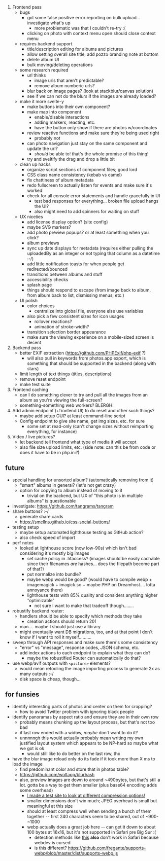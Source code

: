 1. Frontend pass
    - bugs
        - got some false positive error reporting on bulk upload... investigate what's up
            - more problematic was that I couldn't re-try :(
        - clicking on photo with context menu open should close context menu
    - requires backend support
        - title/description editing for albums and pictures
        - allow setting overall site title, add pozzo branding note at bottom
        - delete album UI
        - bulk moving/deleting operations
    - some research required
        - url thinks
            - image urls that aren't predictable? 
            - remove album numberic urls?
        - blur back on image pages? (look at stackblur/canvas solution)
        - see if we can not do the blurs if the images are already loaded?
    - make it more svelte-y
        - make buttons into their own component? 
        - make map into component
            - enable/disable interactions
            - adding markers, reacting, etc. 
            - have the button only show if there are photos w/coordinates
        - review reactive functions and make sure they're being used right
            - probably not
        - can photo navigation just stay on the same component and update the url? 
            - *should* be able to! that's the whole promise of this thing!
        - try and sveltify the drag and drop a little bit
    - clean up hacks
        - organize script sections of component files; good lord
        - CSS class name consistency (kebab vs camel)
        - fix chattiness of album metadata
        - redo fullscreen to actually listen for events and make sure it's worked
        - check for all console error statements and handle gracefully in UI
            - test bad responses for everything... broken file upload hangs the UI?
            - also might need to add spinners for waiting on stuff
    - UX niceties
        - add license display option? (site config)
        - maybe SVG markers?
        - add photo preview popups? or at least something when you click?
        - album previews
        - sync up date displays for metadata (requires either pulling the uploadedBy as an integer or not typing that column as a datetime :-/)
        - add little notification toasts for when people get redirected/bounced
        - transitions between albums and stuff
        - accessibility checks
        - splash page
        - things should respond to escape (from image back to album, from album back to list, dismissing menus, etc.)
    - UI polish
        - color choices
            - centralize into global file, everyone else use variables
        - also pick a few consistent sizes for icon usages
            - rollover reactions?
            - animation of stroke-width?
        - transition selection border appearance
        - make sure the viewing experience on a mobile-sized screen is decent
2. Backend pass
    - better EXIF extraction (https://github.com/PHPExif/php-exif ?)
        - will also pull in keywords from photos.app export, which is something that should be supported in the backend (along with stars)
    - limit length of text things (titles, descriptions)
    - remove reset endpoint
    - make test suite
3. Frontend caching
    - can I do something clever to try and pull all the images from an album as you're viewing the full-screen?
    - something-something web workers? BLERGH.
4. Add admin endpoint (+frontend UI) to do reset and other such things?
    - maybe add setup GUI? at least command-line script
    - Config endpoint to give site name, get img sizes, etc. for sure
        - some set at read-only (can't change sizes without reimporting everything, for instance)
5. Video / live pictures?
    - let backend tell frontend what type of media it will accept
    - also file size upload limits, etc. (side note: can this be from code or does it have to be in php.ini?)

## future
* special handling for unsorted album? (automatically removing from it)
    - "smart" albums in general? (let's not get crazy)
    - option for copying to album instead of moving to it
        - trivial on the backend, but UX of "this photo is in multiple albums" is questionable
* investigate: https://github.com/tangrams/tangram
* share buttons? :-/
    - generate share cards
    - https://smcllns.github.io/css-social-buttons/
* testing setup
    - maybe setup automated lighthouse testing as GitHub action?
    - also check speed of import
* perf notes
    - looked at lighthouse score (now low-90s) which isn't bad considering it's mostly big images
        * set cache policy in .htaccess? (images should be easily cachable since their
          filenames *are* hashes... does the filepath become part of that?)
        * put normalize into bundle? 
        * maybe webp would be good? (would have to compile webp + imagemagick + imagick.so + maybe PHP on Dreamhost.... lotta annoyance there)
        * lighthouse tests with 85% quality and considers anything higher "optimizable"
            - not sure I want to make that tradeoff though........
* robustify backend router:
    - handlers should be able to specify which methods they take
        - creation actions should return 201
    - man.... maybe I should just use a library
    - might eventually want DB migrations, too, and at that point I don't know
      if I want to roll it myself..........
* sweep through API responses and make sure there's some consistency
    - "error" vs "message", response codes, JSON schema, etc.
    - add index actions to each endpoint to explain what they can do?
        - maybe the robustified Router can automatically do that?
* use webp/avif outputs with `<picture>` elements?
    - would mean retooling the image importing process to generate 2x as many outputs :-/
    - disk space is cheap, though...

## for funsies
* identify interesting parts of photos and center on them for cropping? 
    - how to avoid Twitter problem with ignoring black people
* identify panoramas by aspect ratio and ensure they are in their own row
    - probably means chunking up the layout process, but that's not too bad
    - if last row ended with a widow, *maybe* don't want to do it? 
    - unnnnngh this would actually probably mean writing my own justified layout system which appears to be NP-hard so maybe what we got is ok
        - would still like to do better on the last row, tho
* have the blur image reload only do its fade if it took more than X ms to load the image
    - find predominant color and store that in photos table?
    - https://github.com/woltapp/blurhash
    - also, preview images are down to around ~490bytes, but that's still a lot. gotta be a way to get them smaller (plus base64 encoding adds some overhead)
        - [I made a test site to look at different compression options!](https://sjml.github.io/blur-load-test/)
        - smaller dimensions don't win much; JPEG overhead is small but meaningful at this size
        - should at least compress well when sending a bunch of them together -- first 240 characters seem to be shared, out of ~900-~1000
        - webp actually does a great job here -- can get it down to about 100 bytes at 16x16, but it's not supported in Safari pre Big Sur :(
            - detection methods like [this](https://gist.github.com/jakearchibald/6c43d5c454bc8f48f83d8471f45698fa) **also** don't work in Safari because webdev is cursed 
            - is this different? https://github.com/fregante/supports-webp/blob/master/dist/supports-webp.js 
